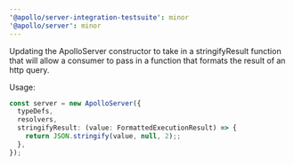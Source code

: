 ```yaml
---
'@apollo/server-integration-testsuite': minor
'@apollo/server': minor
---
```


Updating the ApolloServer constructor to take in a stringifyResult function that will allow a consumer to pass in a function that formats the result of an http query.

Usage:
```ts
const server = new ApolloServer({
  typeDefs,
  resolvers,
  stringifyResult: (value: FormattedExecutionResult) => {
    return JSON.stringify(value, null, 2);;
  },
});
```

